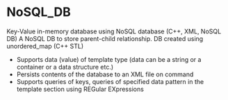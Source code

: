 # NoSQL_DB
Key-Value in-memory database using NoSQL database (C++, XML, NoSQL DB)
A NoSQL DB to store parent-child relationship. DB created using unordered_map (C++ STL)

- Supports data (value) of template type (data can be a string or a container or a data structure etc.)
- Persists contents of the database to an XML file on command
- Supports queries of keys, queries of specified data pattern in the template section using REGular EXpressions
